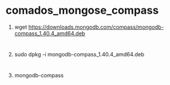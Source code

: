 # comados_mongose_compass

1. wget https://downloads.mongodb.com/compass/mongodb-compass_1.40.4_amd64.deb
#
2. sudo dpkg -i mongodb-compass_1.40.4_amd64.deb
#
3. mongodb-compass
